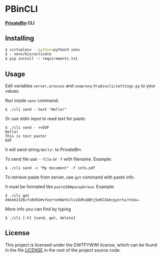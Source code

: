PBinCLI
=====

#### [PrivateBin](https://github.com/PrivateBin/PrivateBin/) CLI

Installing
-----
```bash
$ virtualenv --python=python3 venv
$ . venv/bin/activate
$ pip install -r requirements.txt
```

Usage
-----
Edit variables `server`, `proxies` and `useproxy` in `pbincli/settings.py` to your values.

Run inside `venv` command:

    $ ./cli send --text "Hello!"

Or use stdin input to read text for paste:

    $ ./cli send - <<EOF
    Hello!
    This is test paste!
    EOF

It will send string `Hello!` to PrivateBin.

To send file use `--file` or `-f` with filename. Example:

    $ ./cli send -c "My document" -f info.pdf


To retrieve paste from server, use `get` command with paste info.

It must be formated like `pasteID#passphrase`. Example:

    $ ./cli get 49eeb1326cfa9491#vfeortoVWaYeJlviDdhxQBtj5e0I2kArpynrtu/tnGs=

More info you can find by typing

    $ ./cli [-h] {send, get, delete}

License
-------
This project is licensed under the DWTFYWWI license, which can be found in the file
[LICENSE](LICENSE) in the root of the project source code.
